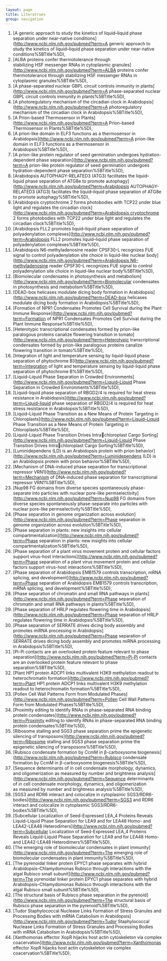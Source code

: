 ```yaml
---
layout: page
title: Literatrues
group: navigation
---
```


1. [A generic approach to study the kinetics of liquid–liquid phase separation under near-native conditions](http://www.ncbi.nlm.nih.gov/pubmed?term=A generic approach to study the kinetics of liquid–liquid phase separation under near-native conditions%5BTitle%5D), 
2. [ALBA proteins confer thermotolerance through stabilizing HSF messenger RNAs in cytoplasmic granules](http://www.ncbi.nlm.nih.gov/pubmed?term=ALBA proteins confer thermotolerance through stabilizing HSF messenger RNAs in cytoplasmic granules%5BTitle%5D), 
3. [A phase-separated nuclear GBPL circuit controls immunity in plants](http://www.ncbi.nlm.nih.gov/pubmed?term=A phase-separated nuclear GBPL circuit controls immunity in plants%5BTitle%5D), 
4. [A photoregulatory mechanism of the circadian clock in Arabidopsis](http://www.ncbi.nlm.nih.gov/pubmed?term=A photoregulatory mechanism of the circadian clock in Arabidopsis%5BTitle%5D), 
5. [A Prion-based Thermosensor in Plants](http://www.ncbi.nlm.nih.gov/pubmed?term=A Prion-based Thermosensor in Plants%5BTitle%5D), 
6. [A prion-like domain in ELF3 functions as a thermosensor in Arabidopsis](http://www.ncbi.nlm.nih.gov/pubmed?term=A prion-like domain in ELF3 functions as a thermosensor in Arabidopsis%5BTitle%5D), 
7. [A prion-like protein regulator of seed germination undergoes hydration-dependent phase separation](http://www.ncbi.nlm.nih.gov/pubmed?term=A prion-like protein regulator of seed germination undergoes hydration-dependent phase separation%5BTitle%5D), 
8. [Arabidopsis AUTOPHAGY-RELATED3 (ATG3) facilitates the liquid–liquid phase separation of ATG8e to promote autophagy](http://www.ncbi.nlm.nih.gov/pubmed?term=Arabidopsis AUTOPHAGY-RELATED3 (ATG3) facilitates the liquid–liquid phase separation of ATG8e to promote autophagy%5BTitle%5D), 
9. [Arabidopsis cryptochrome 2 forms photobodies with TCP22 under blue light and regulates the circadian clock](http://www.ncbi.nlm.nih.gov/pubmed?term=Arabidopsis cryptochrome 2 forms photobodies with TCP22 under blue light and regulates the circadian clock%5BTitle%5D), 
10. [Arabidopsis FLL2 promotes liquid–liquid phase separation of polyadenylation complexes](http://www.ncbi.nlm.nih.gov/pubmed?term=Arabidopsis FLL2 promotes liquid–liquid phase separation of polyadenylation complexes%5BTitle%5D), 
11. [Arabidopsis N6-methyladenosine reader CPSF30-L recognizes FUE signal to control polyadenylation site choice in liquid-like nuclear body](http://www.ncbi.nlm.nih.gov/pubmed?term=Arabidopsis N6-methyladenosine reader CPSF30-L recognizes FUE signal to control polyadenylation site choice in liquid-like nuclear body%5BTitle%5D), 
12. [Biomolecular condensates in photosynthesis and metabolism](http://www.ncbi.nlm.nih.gov/pubmed?term=Biomolecular condensates in photosynthesis and metabolism%5BTitle%5D), 
13. [DEAD-box helicases modulate dicing body formation in Arabidopsis](http://www.ncbi.nlm.nih.gov/pubmed?term=DEAD-box helicases modulate dicing body formation in Arabidopsis%5BTitle%5D), 
14. [Formation of NPR1 Condensates Promotes Cell Survival during the Plant Immune Response](http://www.ncbi.nlm.nih.gov/pubmed?term=Formation of NPR1 Condensates Promotes Cell Survival during the Plant Immune Response%5BTitle%5D), 
15. [Heterotypic transcriptional condensates formed by prion-like paralogous proteins canalize flowering transition in tomato](http://www.ncbi.nlm.nih.gov/pubmed?term=Heterotypic transcriptional condensates formed by prion-like paralogous proteins canalize flowering transition in tomato%5BTitle%5D), 
16. [Integration of light and temperature sensing by liquid-liquid phase separation of phytochrome B](http://www.ncbi.nlm.nih.gov/pubmed?term=Integration of light and temperature sensing by liquid-liquid phase separation of phytochrome B%5BTitle%5D), 
17. [Liquid–Liquid Phase Separation in Crowded Environments](http://www.ncbi.nlm.nih.gov/pubmed?term=Liquid–Liquid Phase Separation in Crowded Environments%5BTitle%5D), 
18. [Liquid-liquid phase separation of RBGD2/4 is required for heat stress resistance in Arabidopsis](http://www.ncbi.nlm.nih.gov/pubmed?term=Liquid-liquid phase separation of RBGD2/4 is required for heat stress resistance in Arabidopsis%5BTitle%5D), 
19. [Liquid–Liquid Phase Transition as a New Means of Protein Targeting in Chloroplasts](http://www.ncbi.nlm.nih.gov/pubmed?term=Liquid–Liquid Phase Transition as a New Means of Protein Targeting in Chloroplasts%5BTitle%5D), 
20. [Liquid-Liquid Phase Transition Drives Intrachloroplast Cargo Sorting](http://www.ncbi.nlm.nih.gov/pubmed?term=Liquid-Liquid Phase Transition Drives Intrachloroplast Cargo Sorting%5BTitle%5D), 
21. [Luminidependens (LD) is an Arabidopsis protein with prion behavior](http://www.ncbi.nlm.nih.gov/pubmed?term=Luminidependens (LD) is an Arabidopsis protein with prion behavior%5BTitle%5D), 
22. [Mechanism of DNA-induced phase separation for transcriptional repressor VRN1](http://www.ncbi.nlm.nih.gov/pubmed?term=Mechanism of DNA-induced phase separation for transcriptional repressor VRN1%5BTitle%5D), 
23. [Nup98 FG domains from diverse species spontaneously phase-separate into particles with nuclear pore-like permselectivity](http://www.ncbi.nlm.nih.gov/pubmed?term=Nup98 FG domains from diverse species spontaneously phase-separate into particles with nuclear pore-like permselectivity%5BTitle%5D), 
24. [Phase separation in genome organization across evolution](http://www.ncbi.nlm.nih.gov/pubmed?term=Phase separation in genome organization across evolution%5BTitle%5D), 
25. [Phase separation in plants: new insights into cellular compartmentalization](http://www.ncbi.nlm.nih.gov/pubmed?term=Phase separation in plants: new insights into cellular compartmentalization%5BTitle%5D), 
26. [Phase separation of a plant virus movement protein and cellular factors support virus-host interactions](http://www.ncbi.nlm.nih.gov/pubmed?term=Phase separation of a plant virus movement protein and cellular factors support virus-host interactions%5BTitle%5D), 
27. [Phase separation of Arabidopsis EMB1579 controls transcription, mRNA splicing, and development](http://www.ncbi.nlm.nih.gov/pubmed?term=Phase separation of Arabidopsis EMB1579 controls transcription, mRNA splicing, and development%5BTitle%5D), 
28. [Phase separation of chromatin and small RNA pathways in plants](http://www.ncbi.nlm.nih.gov/pubmed?term=Phase separation of chromatin and small RNA pathways in plants%5BTitle%5D), 
29. [Phase separation of HRLP regulates flowering time in Arabidopsis](http://www.ncbi.nlm.nih.gov/pubmed?term=Phase separation of HRLP regulates flowering time in Arabidopsis%5BTitle%5D), 
30. [Phase separation of SERRATE drives dicing body assembly and promotes miRNA processing in Arabidopsis](http://www.ncbi.nlm.nih.gov/pubmed?term=Phase separation of SERRATE drives dicing body assembly and promotes miRNA processing in Arabidopsis%5BTitle%5D), 
31. [Pi-Pi contacts are an overlooked protein feature relevant to phase separation](http://www.ncbi.nlm.nih.gov/pubmed?term=Pi-Pi contacts are an overlooked protein feature relevant to phase separation%5BTitle%5D), 
32. [Plant HP1 protein ADCP1 links multivalent H3K9 methylation readout to heterochromatin formation](http://www.ncbi.nlm.nih.gov/pubmed?term=Plant HP1 protein ADCP1 links multivalent H3K9 methylation readout to heterochromatin formation%5BTitle%5D), 
33. [Pollen Cell Wall Patterns Form from Modulated Phases](http://www.ncbi.nlm.nih.gov/pubmed?term=Pollen Cell Wall Patterns Form from Modulated Phases%5BTitle%5D), 
34. [Proximity editing to identify RNAs in phase-separated RNA binding protein condensates](http://www.ncbi.nlm.nih.gov/pubmed?term=Proximity editing to identify RNAs in phase-separated RNA binding protein condensates%5BTitle%5D), 
35. [Ribosome stalling and SGS3 phase separation prime the epigenetic silencing of transposons](http://www.ncbi.nlm.nih.gov/pubmed?term=Ribosome stalling and SGS3 phase separation prime the epigenetic silencing of transposons%5BTitle%5D), 
36. [Rubisco condensate formation by CcmM in β-carboxysome biogenesis](http://www.ncbi.nlm.nih.gov/pubmed?term=Rubisco condensate formation by CcmM in β-carboxysome biogenesis%5BTitle%5D), 
37. [Sequence determinants of in cell condensate morphology, dynamics, and oligomerization as measured by number and brightness analysis](http://www.ncbi.nlm.nih.gov/pubmed?term=Sequence determinants of in cell condensate morphology, dynamics, and oligomerization as measured by number and brightness analysis%5BTitle%5D), 
38. [SGS3 and RDR6 interact and colocalize in cytoplasmic SGS3/RDR6-bodies](http://www.ncbi.nlm.nih.gov/pubmed?term=SGS3 and RDR6 interact and colocalize in cytoplasmic SGS3/RDR6-bodies%5BTitle%5D), 
39. [Subcellular Localization of Seed-Expressed LEA_4 Proteins Reveals Liquid-Liquid Phase Separation for LEA9 and for LEA48 Homo- and LEA42-LEA48 Heterodimers](http://www.ncbi.nlm.nih.gov/pubmed?term=Subcellular Localization of Seed-Expressed LEA_4 Proteins Reveals Liquid-Liquid Phase Separation for LEA9 and for LEA48 Homo- and LEA42-LEA48 Heterodimers%5BTitle%5D), 
40. [The emerging role of biomolecular condensates in plant immunity](http://www.ncbi.nlm.nih.gov/pubmed?term=The emerging role of biomolecular condensates in plant immunity%5BTitle%5D), 
41. [The pyrenoidal linker protein EPYC1 phase separates with hybrid Arabidopsis–Chlamydomonas Rubisco through interactions with the algal Rubisco small subunit](http://www.ncbi.nlm.nih.gov/pubmed?term=The pyrenoidal linker protein EPYC1 phase separates with hybrid Arabidopsis–Chlamydomonas Rubisco through interactions with the algal Rubisco small subunit%5BTitle%5D), 
42. [The structural basis of Rubisco phase separation in the pyrenoid](http://www.ncbi.nlm.nih.gov/pubmed?term=The structural basis of Rubisco phase separation in the pyrenoid%5BTitle%5D), 
43. [Tudor Staphylococcal Nuclease Links Formation of Stress Granules and Processing Bodies with mRNA Catabolism in Arabidopsis](http://www.ncbi.nlm.nih.gov/pubmed?term=Tudor Staphylococcal Nuclease Links Formation of Stress Granules and Processing Bodies with mRNA Catabolism in Arabidopsis%5BTitle%5D), 
44. [Xanthomonas effector XopR hijacks host actin cytoskeleton via complex coacervation](http://www.ncbi.nlm.nih.gov/pubmed?term=Xanthomonas effector XopR hijacks host actin cytoskeleton via complex coacervation%5BTitle%5D), 
